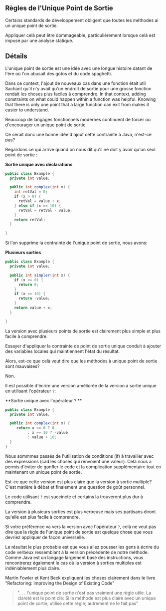## Règles de l'Unique Point de Sortie

Certains standards de développement obligent que toutes les méthodes ai un unique point de sortie.

Appliquer celà peut être dommageable, particulièrement lorsque celà est imposé par une analyse statique.

## Détails

L'unique point de sortie est une idée avec une longue histoire datant de l'ère où l'on abusait des gotos et du code spaghetti.

Dans ce context, l'ajout de nouveaux cas dans une fonction était util
Sachant qu'il n'y avait qu'un endroit de sortie pour une grosse fonction rendait les choses plus faciles à comprendre. 
In that context, adding constraints on what could happen within a function was helpful. Knowing that there is only one point that a large function can exit from makes it easier to understand.

Beaucoup de langages fonctionnels modernes continuent de forcer ou d'encourager un unique point de sortie.

Ce serait donc une bonne idée d'ajout cette contrainte à Java, n'est-ce pas?

Regardons ce qui arrive quand on nous dit qu'il ne doit y avoir qu'un seul point de sortie :

**Sortie unique avec déclarations**
```java
public class Example {
  private int value;

  public int complex(int x) {
    int retVal = 0;
    if (x > 0) {
      retVal = value + x;
    } else if (x == 10) {
      retVal = retVal - value;
    }
    return retVal;
  }

}
```

Si l'on supprime la contrainte de l'unique point de sortie, nous avons:

**Plusieurs sorties**
```java
public class Example {
  private int value;

  public int simpler(int x) {
    if (x <= 0) {
      return 0;
    }
    if (x == 10) {
      return -value;
    }
    return value + x;
  }

}
```

La version avec plusieurs points de sortie est clairement plus simple et plus facile à comprendre.

Essayer d'appliquer la contrainte de point de sortie unique conduit à ajouter des variables locales qui maintiennent  l'état du résultat.

Alors, est-ce que celà veut dire que les méthodes à unique point de sortie sont mauvaises?

Non.

Il est possible d'écrire une version améliorée de la version à sortie unique en utilisant l'opérateur `?`:

**Sortie unique avec l'opérateur ? **
```java
public class Example {
  private int value;

  public int complex(int x) {
     return x <= 0 ? 0
          : x == 10 ? -value
          : value + 10;
  }
}
```

Nous sommmes passés de l'utilisation de conditions (if) à travailler avec des expressions (càd les choses qui renvoient une valeur). Celà nous a permis d'éviter de gonfler le code et la complication supplémentaire tout en maintenant un unique point de sortie.

Est-ce que cette version est plus claire que la version à sortie multiple? C'est matière à débat et finalement une question de goût personnel.

Le code utilisant `?` est succincte et certains la trouveront plus dur à comprendre.

La version à plusieurs sorties est plus verbeuse mais ses partisans diront qu'elle est plus facile à comprendre.

Si votre préférence va vers la version avec l'opérateur `?`, celà ne veut pas dire que la règle de l'unique point de sortie est quelque chose que vous devriez appliquer de façon universelle.

Le résultat le plus probable est que vous allez pousser les gens à écrire du code verbeux ressemblant à la version précédente de notre méthode. Comme Java est un langage largement basé des instructions, vous rencontrerez également le cas où la version à sorties multiples est indéniablement plus claire.

Martin Fowler et Kent Beck expliquent les choses clairement dans le livre "Refactoring: Improving the Design of Existing Code"


> ". . . l'unique point de sortie n'est pas vraiment une règle utile. La clareté est le point clé: Si la méthode est plus claire avec un unique point de sortie, utilise cette règle; autrement ne le fait pas"
